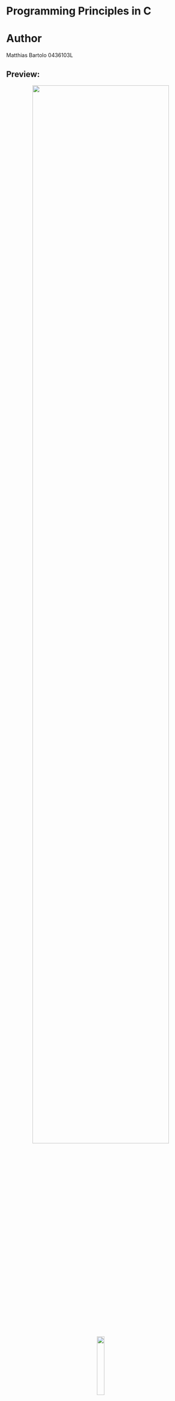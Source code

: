 # Programming Principles in C

# Author
Matthias Bartolo 0436103L

## Preview:
<p align='center'>
  <img src="https://github.com/mbar0075/Programming-Principles-in-C/assets/103250564/968c5e25-4a47-4b46-8eb8-46f37251345f" style="display: block; margin: 0 auto; width: 85%; height: auto;"></br>
  <img src="https://github.com/mbar0075/Programming-Principles-in-C/assets/103250564/3247ab04-1327-452f-b873-dd8e9c180b3a" style="display: block; margin: 0 auto; width: 20%; height: auto;">
  <img src="https://github.com/mbar0075/Programming-Principles-in-C/assets/103250564/2f085390-aaae-44c6-a92f-09dc06591267"  style="display: block; margin: 0 auto; width: 63%; height: auto;">
</p>


## Deliverables:
The repository includes :<br />
1. cps1011-tutorials-main - directory which holds various tutorials
2. cps1011-tutorials-submission - directory which holds assignment
 
